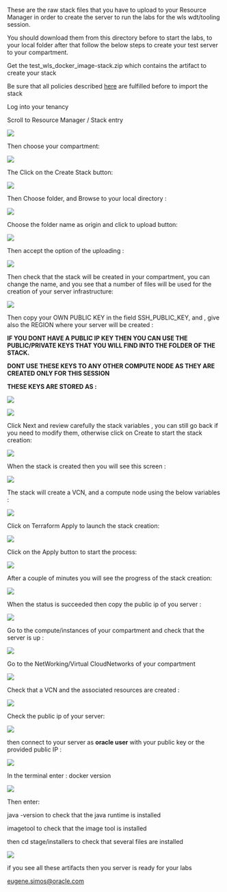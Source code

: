 

These are the raw stack files that you have to upload to your Resource Manager in order to create the server to run the labs for the wls wdt/tooling session.

You should download them from this directory before to start the labs, to your local folder after that follow the below steps to create your test server to your compartment.

Get the test_wls_docker_image-stack.zip which contains the artifact to create your stack





Be sure that all policies described [here](https://docs.cloud.oracle.com/en-us/iaas/Content/Identity/Tasks/managingstacksandjobs.htm#Policies_for_Managing_Stacks_and_Jobs) are fulfilled before to import the stack



Log into your tenancy 

Scroll to Resource Manager / Stack entry

![](../WLS_deploy_scripts/images/2020-11-09_13-05-58.jpg)

Then choose your compartment:

![](../WLS_deploy_scripts/images/RM-2.jpg)

The Click on the Create Stack button:

![](../WLS_deploy_scripts/images/RM-3.jpg)



Then Choose folder, and Browse to your local directory :

![](../WLS_deploy_scripts/images/RM-4.jpg)



Choose the folder name as origin and click to upload button:

![](../WLS_deploy_scripts/images/RM-5.jpg)



Then accept the option of the uploading :

![](../WLS_deploy_scripts/images/RM-6.jpg)



Then check that the stack will be created in your compartment, you can change the name, and you see that a number of files will be used for the creation of your server infrastructure:

![](../WLS_deploy_scripts/images/RM-7.jpg)



Then copy your OWN PUBLIC KEY in the field SSH_PUBLIC_KEY, and , give also the REGION where your server will be created :

**IF YOU DONT HAVE A PUBLIC IP KEY THEN YOU CAN USE THE PUBLIC/PRIVATE KEYS THAT YOU WILL FIND INTO THE FOLDER OF THE STACK.**

**DONT USE THESE KEYS TO ANY OTHER COMPUTE NODE AS THEY ARE CREATED ONLY FOR THIS SESSION**

**THESE KEYS ARE STORED AS :**

![](../WLS_deploy_scripts/images/lab-keys.jpg)


![](../WLS_deploy_scripts/images/RM-8.jpg)

Click Next and review carefully the stack variables , you can still go back if you need to modify them, otherwise click on Create to start the stack creation:



![](../WLS_deploy_scripts/images/RM-9.jpg)



When the stack is created then you will see this screen :



![](../WLS_deploy_scripts/images/RM-10.jpg)





The stack will create a VCN, and a compute node using the below variables :



![](../WLS_deploy_scripts/images/RM-11.jpg)



Click on Terraform Apply to launch the stack creation:



![](../WLS_deploy_scripts/images/RM-12.jpg)





Click on the Apply button to start the process:



![](../WLS_deploy_scripts/images/RM-13.jpg)



After a couple of minutes you will see the progress of the stack creation:



![](../WLS_deploy_scripts/images/RM-14.jpg)



When the status is succeeded then copy the public ip of you server :



![](../WLS_deploy_scripts/images/RM-15.jpg)



Go to the compute/instances of your compartment and check that the server is up :



![](../WLS_deploy_scripts/images/RM-16.jpg)





Go to the NetWorking/Virtual CloudNetworks of your compartment



![](../WLS_deploy_scripts/images/RM-17.jpg)



Check that a VCN and the associated resources are created :



![](../WLS_deploy_scripts/images/RM-18.jpg)





Check the public ip of your server:



![](../WLS_deploy_scripts/images/RM-19.jpg)





then connect to your server as **oracle user** with your public key or the provided public IP  :



![](../WLS_deploy_scripts/images/RM-20.jpg)



In the terminal enter : docker version



![](../WLS_deploy_scripts/images/RM-21.jpg)



Then enter:

 java -version to check that the java runtime is installed

imagetool to check that the image tool is installed 

then  cd stage/installers to check that several files are installed 



![](../WLS_deploy_scripts/images/RM-22.jpg)



if you see all these artifacts then you server is ready for your labs



eugene.simos@oracle.com
